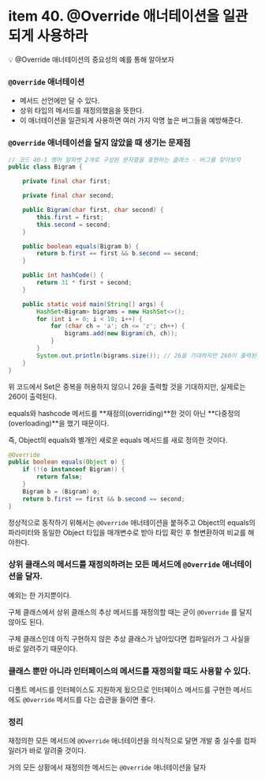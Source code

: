 # item 40. @Override 애너테이션을 일관되게 사용하라

<aside>
💡 @Override 애너테이션의 중요성의 예를 통해 알아보자

</aside>

### `@Override` 애너테이션

- 메서드 선언에만 달 수 있다.
- 상위 타입의 메서드를 재정의했음을 뜻한다.
- 이 애너테이션을 일관되게 사용하면 여러 가지 악명 높은 버그들을 예방해준다.

### `@Override` 애너테이션을 달지 않았을 때 생기는 문제점

```java
// 코드 40-1 영어 알파벳 2개로 구성된 문자열을 표현하는 클래스 - 버그를 찾아보자
public class Bigram {

    private final char first;

    private final char second;

    public Bigram(char first, char second) {
        this.first = first;
        this.second = second;
    }

    public boolean equals(Bigram b) {
        return b.first == first && b.second == second;
    }

    public int hashCode() {
        return 31 * first + second;
    }

    public static void main(String[] args) {
        HashSet<Bigram> bigrams = new HashSet<>();
        for (int i = 0; i < 10; i++) {
            for (char ch = 'a'; ch <= 'z'; ch++) {
                bigrams.add(new Bigram(ch, ch));
            }
        }
        System.out.println(bigrams.size()); // 26을 기대하지만 260이 출력된다!
    }
}
```

위 코드에서 Set은 중복을 허용하지 않으니 26을 출력할 것을 기대하지만, 실제로는 260이 출력된다.

equals와 hashcode 메서드를 **재정의(overriding)**한 것이 아닌 **다중정의(overloading)**을 했기 때문이다.

즉, Object의 equals와 별개인 새로운 equals 메서드를 새로 정의한 것이다.

```java
@Override
public boolean equals(Object o) {
    if (!(o instanceof Bigram)) {
        return false;
    }
    Bigram b = (Bigram) o;
    return b.first == first && b.second == second;
}
```

정상적으로 동작하기 위해서는 `@Override` 애너테이션을 붙혀주고 Object의 equals의 파라미터와 동일한 Object 타입을 매개변수로 받아 타입 확인 후 형변환하여 비교를 해야한다.

### 상위 클래스의 메서드를 재정의하려는 모든 메서드에 `@Override` 애너테이션을 달자.

예외는 한 가지뿐이다.

구체 클래스에서 상위 클래스의 추상 메서드를 재정의할 때는 굳이 `@Override` 를 달지 않아도 된다.

구체 클래스인데 아직 구현하지 않은 추상 클래스가 남아있다면 컴파일러가 그 사실을 바로 알려주기 때문이다.

### 클래스 뿐만 아니라 인터페이스의 메서드를 재정의할 때도 사용할 수 있다.

디폴트 메서드를 인터페이스도 지원하게 됬으므로 인터페이스 메서드를 구현한 메서드에도 `@Override` 메서드를 다는 습관을 들이면 좋다.

### 정리

재정의한 모든 메서드에 `@Override` 애너테이션을 의식적으로 달면 개발 중 실수를 컴파일러가 바로 알려줄 것이다.

거의 모든 상황에서 재정의한 메서드는 `@Override` 애너테이션을 달자